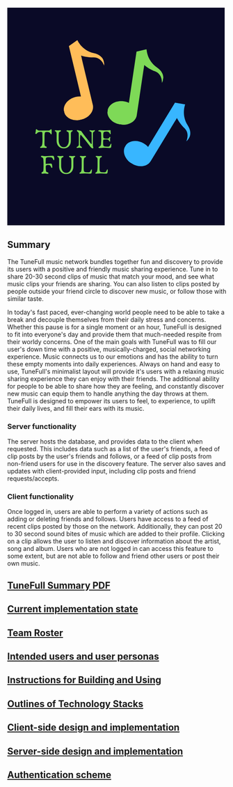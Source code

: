 ![TuneFull](img/tunefull-logo.png)

## Summary

The TuneFull music network bundles together fun and discovery to provide its users with a positive and friendly music sharing experience. Tune in to share 20-30 second clips of music that match your mood, and see what music clips your friends are sharing. You can also listen to clips posted by people outside your friend circle to discover new music, or follow those with similar taste.

In today's fast paced, ever-changing world people need to be able to take a break and decouple themselves from their daily stress and concerns. Whether this pause is for a single moment or an hour, TuneFull is designed to fit into everyone's day and provide them that much-needed respite from their worldy concerns. One of the main goals with TuneFull was to fill our user's down time with a positive, musically-charged, social networking experience. Music connects us to our emotions and has the ability to turn these empty moments into daily experiences. Always on hand and easy to use, TuneFull's minimalist layout will provide it's users with a relaxing music sharing experience they can enjoy with their friends. The additional ability for people to be able to share how they are feeling, and constantly discover new music can equip them to handle anything the day throws at them. TuneFull is designed to empower its users to feel, to experience, to uplift their daily lives, and fill their ears with its music.

### Server functionality 

The server hosts the database, and provides data to the client when requested. This includes data such as a list of the user's friends, a feed of clip posts by the user's friends and follows, or a feed of clip posts from non-friend users for use in the discovery feature. The server also saves and updates with client-provided input, including clip posts and friend requests/accepts.

### Client functionality

Once logged in, users are able to perform a variety of actions such as adding or deleting friends and follows. Users have access to a feed of recent clips posted by those on the network. Additionally, they can post 20 to 30 second sound bites of music which are added to their profile. Clicking on a clip allows the user to listen and discover information about the artist, song and album. Users who are not logged in can access this feature to some extent, but are not able to follow and friend other users or post their own music.

## [TuneFull Summary PDF](pdf/tunefull.pdf)

## [Current implementation state](current-state.md)

## [Team Roster](team-roster.md)

## [Intended users and user personas](intended-users.md)

## [Instructions for Building and Using](instructions.md)

## [Outlines of Technology Stacks](technology-stack.md)

## [Client-side design and implementation](client-design-implementation.md)

## [Server-side design and implementation](server-design-implementation.md)

## [Authentication scheme](authentication.md)